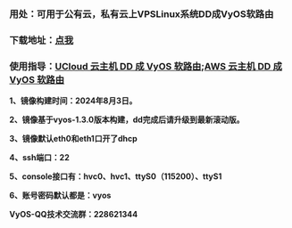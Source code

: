 ### 用处：可用于公有云，私有云上VPSLinux系统DD成VyOS软路由

### 下载地址：[点我](https://alist.yydy.link:2023/🧩Share---共享文件/vyos)

### 使用指导：[UCloud 云主机 DD 成 VyOS 软路由](https://yangpin.link/archives/1889.html);[AWS 云主机 DD 成 VyOS 软路由](https://yangpin.link/archives/1890.html)

**1、镜像构建时间：2024年8月3日。**

**2、镜像基于vyos-1.3.0版本构建，dd完成后请升级到最新滚动版。**

**3、镜像默认eth0和eth1口开了dhcp**

**4、ssh端口：22**

**5、console接口有：hvc0、hvc1、ttyS0（115200）、ttyS1**

**6、账号密码默认都是：vyos**

**VyOS-QQ技术交流群：228621344**
